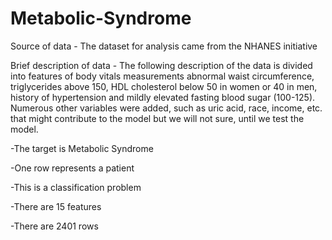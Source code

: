 # Metabolic-Syndrome

Source of data - The dataset for analysis came from the NHANES initiative

Brief description of data - The following description of the data is divided into features of body vitals measurements abnormal waist circumference, triglycerides above 150, HDL cholesterol below 50 in women or 40 in men, history of hypertension and mildly elevated fasting blood sugar (100-125). Numerous other variables were added, such as uric acid, race, income, etc. that might contribute to the model but we will not sure, until we test the model.

 -The target is Metabolic Syndrome

 -One row represents a patient

 -This is a classification problem

 -There are 15 features

 -There are 2401 rows

